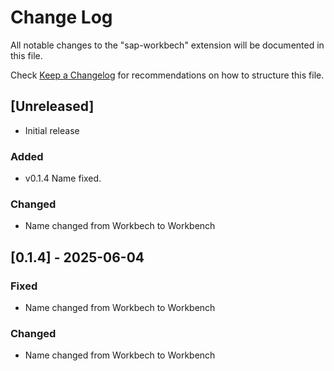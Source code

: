 # Change Log

All notable changes to the "sap-workbech" extension will be documented in this file.

Check [Keep a Changelog](http://keepachangelog.com/) for recommendations on how to structure this file.

## [Unreleased]

- Initial release

### Added

- v0.1.4 Name fixed.

### Changed

- Name changed from Workbech to Workbench

## [0.1.4] - 2025-06-04

### Fixed

- Name changed from Workbech to Workbench

### Changed

- Name changed from Workbech to Workbench
